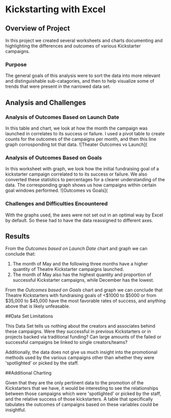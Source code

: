 # Kickstarting with Excel

## Overview of Project
In this project we created several worksheets and charts documenting and highlighting the differences and outcomes of various Kickstarter campaigns.

### Purpose
The general goals of this analysis were to sort the data into more relevant and distinguishable sub-catagories, and then to help visualize some of trends that were present in the narrowed data set.

## Analysis and Challenges

### Analysis of Outcomes Based on Launch Date
In this table and chart, we look at how the month the campaign was launched in correlates to its success or failure. I used a pivot table to create counts for the outcomes of the campaigns per month, and then this line graph corrosponding tot that data.
![Theater Outcomes vs Launch](

### Analysis of Outcomes Based on Goals
In this worksheet with graph, we look how the initial fundraising goal of a kickstarter campaign correlated to to its success or failure. We also converted these statistics to percentages for a clearer understanding of the data. The corresponding graph shows us how campaigns within certain goal windows performed.
![Outcomes vs Goals](

### Challenges and Difficulties Encountered
With the graphs used, the axes were not set out in an optimal way by Excel by default. So these had to have the data reassigned to different axes. 

## Results

From the *Outcomes based on Launch Date* chart and graph we can conclude that:
1. The month of May and the following three months have a higher quantity of Theatre Kickstarter campaigns launched.
2. The month of May also has the highest quantity and proportion of successful Kickstarter campaigns, while December has the lowest. 

From the *Outcomes based on Goals* chart and graph we can conclude that Theatre Kickstarters with fundraising goals of <$1000 to $5000 or from $35,000 to $45,000 have the most favorable rates of success, and anything above that is likely unfeasable.

##Data Set Limitations

This Data Set tells us nothing about the creators and associates behind these campaigns. Were they successful in previous Kickstarters or in projects backed via traditional funding? Can large amounts of the failed or successful campaigns be linked to single creators/teams?

Additionally, the data does not give us much insight into the promotional methods used by the various campaigns other than whether they were 'spotlighted' or picked by the staff. 

##Additional Charting

Given that they are the only pertinent data to the promotion of the Kickstarters that we have, it would be interesting to see the relationships between those campaigns which were 'spotlighted' or picked by the staff, and the relative success of those kickstarters. A table that specifically tabulates the outcomes of campaigns based on these variables could be insightful. 

